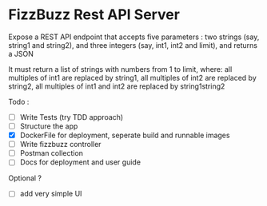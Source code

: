 # FizzBuzz Rest API Server

Expose a REST API endpoint that accepts five parameters : 
    two strings (say, string1 and string2), 
    and three integers (say, int1, int2 and limit), 
    and returns a JSON

It must return a list of strings with numbers from 1 to limit, where:
all multiples of int1 are replaced by string1,
all multiples of int2 are replaced by string2,
all multiples of int1 and int2 are replaced by string1string2

Todo :
 - [ ] Write Tests (try TDD approach)
 - [ ] Structure the app
 - [x] DockerFile for deployment, seperate build and runnable images
 - [ ] Write fizzbuzz controller
 - [ ] Postman collection
 - [ ] Docs for deployment and user guide

Optional ?
 - [ ] add very simple UI


